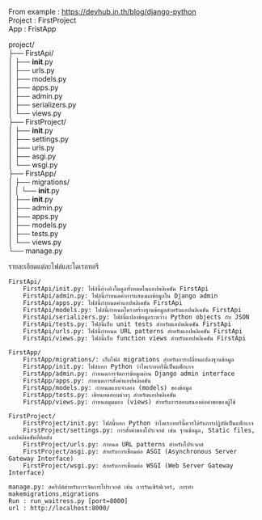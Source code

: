 From example : https://devhub.in.th/blog/django-python<br>
Project : FirstProject<br>
App : FristApp<br>


project/<br>
├── FirstApi/<br>
│   ├── __init__.py<br>
│   ├── urls.py<br>
│   ├── models.py<br>
│   ├── apps.py<br>
│   ├── admin.py<br>
│   ├── serializers.py<br>
│   └── views.py<br>
├── FirstProject/<br>
│   ├── __init__.py<br>
│   ├── settings.py<br>
│   ├── urls.py<br>
│   ├── asgi.py<br>
│   └── wsgi.py<br>
├── FirstApp/<br>
│   ├── migrations/<br>
│   │   └── __init__.py<br>
│   ├── __init__.py<br>
│   ├── admin.py<br>
│   ├── apps.py<br>
│   ├── models.py<br>
│   ├── tests.py<br>
│   └── views.py<br>
└── manage.py<br> 


รายละเอียดแต่ละไฟล์และไดเรกทอรี

    FirstApi/
        FirstApi/init.py: ไฟล์นี้อ้างอิงโมดูลทั้งหมดในแอปพลิเคชัน FirstApi
        FirstApi/admin.py: ไฟล์นี้กำหนดค่าการแสดงผลข้อมูลใน Django admin
        FirstApi/apps.py: ไฟล์นี้กำหนดค่าแอปพลิเคชัน FirstApi
        FirstApi/models.py: ไฟล์นี้กำหนดโครงสร้างฐานข้อมูลสำหรับแอปพลิเคชัน FirstApi
        FirstApi/serializers.py: ไฟล์นี้แปลงข้อมูลระหว่าง Python objects กับ JSON
        FirstApi/tests.py: ไฟล์นี้เก็บ unit tests สำหรับแอปพลิเคชัน FirstApi
        FirstApi/urls.py: ไฟล์นี้กำหนด URL patterns สำหรับแอปพลิเคชัน FirstApi
        FirstApi/views.py: ไฟล์นี้เก็บ function views สำหรับแอปพลิเคชัน FirstApi

    FirstApp/
        FirstApp/migrations/: เก็บไฟล์ migrations สำหรับการเปลี่ยนแปลงฐานข้อมูล
        FirstApp/init.py: ไฟล์บอก Python ว่าไดเรกทอรีนี้เป็นแพ็กเกจ
        FirstApp/admin.py: กำหนดการจัดการข้อมูลผ่าน Django admin interface
        FirstApp/apps.py: กำหนดการตั้งค่าแอปพลิเคชัน
        FirstApp/models.py: กำหนดแบบจำลอง (models) ของข้อมูล
        FirstApp/tests.py: เขียนทดสอบต่างๆ สำหรับแอปพลิเคชัน
        FirstApp/views.py: กำหนดมุมมอง (views) สำหรับการตอบสนองต่อคำขอของผู้ใช้

    FirstProject/
        FirstProject/init.py: ไฟล์นี้บอก Python ว่าไดเรกทอรีนี้ควรได้รับการปฏิบัติเป็นแพ็กเกจ
        FirstProject/settings.py: การตั้งค่าของโปรเจกต์ เช่น ฐานข้อมูล, Static files, แอปพลิเคชันที่ติดตั้ง
        FirstProject/urls.py: กำหนด URL patterns สำหรับโปรเจกต์
        FirstProject/asgi.py: สำหรับการเชื่อมต่อ ASGI (Asynchronous Server Gateway Interface)
        FirstProject/wsgi.py: สำหรับการเชื่อมต่อ WSGI (Web Server Gateway Interface)

    manage.py: สคริปต์สำหรับการจัดการโปรเจกต์ เช่น การรันเซิร์ฟเวอร์, การทำ makemigrations,migrations 
    Run : run_waitress.py [port=8000]
    url : http://localhost:8000/ 
    